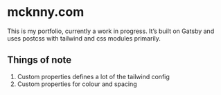 # mcknny.com
This is my portfolio, currently a work in progress. It’s built on Gatsby and uses postcss with tailwind and css modules primarily.

## Things of note
1. Custom properties defines a lot of the tailwind config
2. Custom properties for colour and spacing
